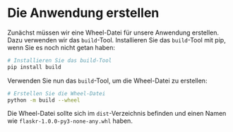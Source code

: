 # Die Anwendung erstellen

Zunächst müssen wir eine Wheel-Datei für unsere Anwendung erstellen. Dazu verwenden wir das `build`-Tool. Installieren Sie das `build`-Tool mit pip, wenn Sie es noch nicht getan haben:

```bash
# Installieren Sie das build-Tool
pip install build
```

Verwenden Sie nun das `build`-Tool, um die Wheel-Datei zu erstellen:

```bash
# Erstellen Sie die Wheel-Datei
python -m build --wheel
```

Die Wheel-Datei sollte sich im `dist`-Verzeichnis befinden und einen Namen wie `flaskr-1.0.0-py3-none-any.whl` haben.
